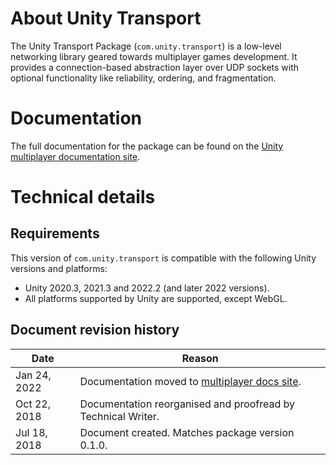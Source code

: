# About Unity Transport

The Unity Transport Package (`com.unity.transport`) is a low-level networking library geared towards multiplayer games development. It provides a connection-based abstraction layer over UDP sockets with optional functionality like reliability, ordering, and fragmentation.

# Documentation

The full documentation for the package can be found on the [Unity multiplayer documentation site](https://docs-multiplayer.unity3d.com/transport/current/about).

# Technical details

## Requirements

This version of `com.unity.transport` is compatible with the following Unity versions and platforms:

* Unity 2020.3, 2021.3 and 2022.2 (and later 2022 versions).
* All platforms supported by Unity are supported, except WebGL.

## Document revision history

|Date|Reason|
|---|---|
|Jan 24, 2022|Documentation moved to [multiplayer docs site](https://docs-multiplayer.unity3d.com/).|
|Oct 22, 2018|Documentation reorganised and proofread by Technical Writer.|
|Jul 18, 2018|Document created. Matches package version 0.1.0.|
